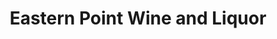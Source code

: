 ---
title: "Eastern Point Wine and Liquor"
url: /groton/eastern-point-wine-and-liquor/
shop: alcohol
---